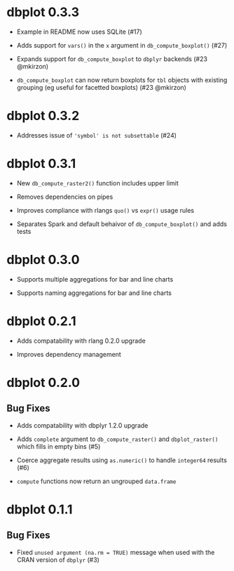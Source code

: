 # dbplot 0.3.3

- Example in README now uses SQLite (#17)

- Adds support for `vars()` in the `x` argument in `db_compute_boxplot()` (#27)

- Expands support for `db_compute_boxplot` to `dbplyr` backends (#23 @mkirzon)

- `db_compute_boxplot` can now return boxplots for `tbl` objects with existing grouping (eg useful for facetted boxplots) (#23 @mkirzon)

# dbplot 0.3.2

- Addresses issue of `'symbol' is not subsettable` (#24)

# dbplot 0.3.1

- New `db_compute_raster2()` function includes upper limit

- Removes dependencies on pipes

- Improves compliance with rlangs `quo()` vs `expr()` usage rules

- Separates Spark and default behaivor of `db_compute_boxplot()` and adds tests

# dbplot 0.3.0

- Supports multiple aggregations for bar and line charts

- Supports naming aggregations for bar and line charts

# dbplot 0.2.1

- Adds compatability with rlang 0.2.0 upgrade

- Improves dependency management

# dbplot 0.2.0

## Bug Fixes

- Adds compatability with dbplyr 1.2.0 upgrade

- Adds `complete` argument to `db_compute_raster()` and `dbplot_raster()` which fills in empty bins (#5)

- Coerce aggregate results using `as.numeric()` to handle `integer64` results (#6)

- `compute` functions now return an ungrouped `data.frame`

# dbplot 0.1.1

## Bug Fixes

- Fixed `unused argument (na.rm = TRUE)` message when used with the CRAN version of `dbplyr` (#3)
